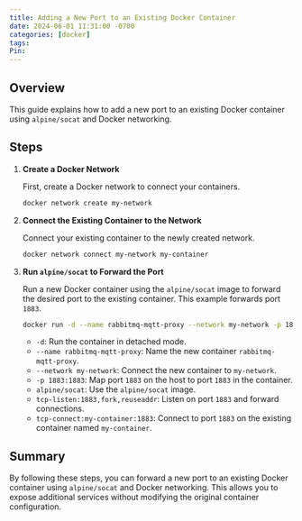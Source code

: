 ```yaml
---
title: Adding a New Port to an Existing Docker Container
date: 2024-06-01 11:31:00 -0700
categories: [docker]
tags: 
Pin:
---
```


## Overview

This guide explains how to add a new port to an existing Docker container using `alpine/socat` and Docker networking.

## Steps

1. **Create a Docker Network**

    First, create a Docker network to connect your containers.

    ```bash
    docker network create my-network
    ```

2. **Connect the Existing Container to the Network**

    Connect your existing container to the newly created network.

    ```bash
    docker network connect my-network my-container
    ```

3. **Run `alpine/socat` to Forward the Port**

    Run a new Docker container using the `alpine/socat` image to forward the desired port to the existing container. This example forwards port `1883`.

    ```bash
    docker run -d --name rabbitmq-mqtt-proxy --network my-network -p 1883:1883 alpine/socat tcp-listen:1883,fork,reuseaddr tcp-connect:my-container:1883
    ```

    - `-d`: Run the container in detached mode.
    - `--name rabbitmq-mqtt-proxy`: Name the new container `rabbitmq-mqtt-proxy`.
    - `--network my-network`: Connect the new container to `my-network`.
    - `-p 1883:1883`: Map port `1883` on the host to port `1883` in the container.
    - `alpine/socat`: Use the `alpine/socat` image.
    - `tcp-listen:1883,fork,reuseaddr`: Listen on port `1883` and forward connections.
    - `tcp-connect:my-container:1883`: Connect to port `1883` on the existing container named `my-container`.

## Summary

By following these steps, you can forward a new port to an existing Docker container using `alpine/socat` and Docker networking. This allows you to expose additional services without modifying the original container configuration.

